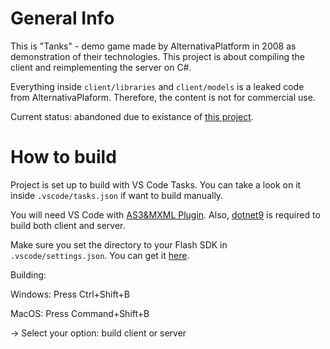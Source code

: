 # General Info
This is "Tanks" - demo game made by AlternativaPlatform in 2008 as demonstration of their technologies.
This project is about compiling the client and reimplementing the server on C#.

Everything inside `client/libraries` and `client/models` is a leaked code from AlternativaPlaform.
Therefore, the content is not for commercial use.

Current status: abandoned due to existance of [this project](https://github.com/juhe1/alternativa-maven-auto-build).

# How to build
Project is set up to build with VS Code Tasks. You can take a look on it inside `.vscode/tasks.json` if want to build manually.

You will need VS Code with [AS3&MXML Plugin](https://marketplace.visualstudio.com/items?itemName=bowlerhatllc.vscode-as3mxml).
Also, [dotnet9](https://dotnet.microsoft.com/en-us/download/dotnet/9.0) is required to build both client and server.

Make sure you set the directory to your Flash SDK in `.vscode/settings.json`. You can get it [here](https://airsdk.harman.com/download).

Building:

Windows: Press Ctrl+Shift+B

MacOS: Press Command+Shift+B

-> Select your option: build client or server